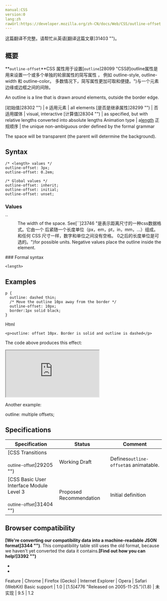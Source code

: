 ```yaml
---
manual:CSS
version:0
lang:zh
rawUrl:https://developer.mozilla.org/zh-CN/docs/Web/CSS/outline-offset
---
```




这篇翻译不完整。请帮忙从英语[翻译这篇文章]31403 "")。





## 概要<a name="概要"></a>


**`outline-offset`**CSS 属性用于设置[`outline`]28099 "CSS的outline属性是用来设置一个或多个单独的轮廓属性的简写属性 ， 例如 outline-style, outline-width 和 outline-color。 多数情况下，简写属性更加可取和便捷。")与一个元素边缘或边框之间的间隙。



An outline is a line that is drawn around elements, outside the border edge.


[初始值]28302 "") | `0` 
适用元素 | all elements 
[是否是继承属性]28299 "") | 否 
适用媒体 | visual, interactive 
[计算值]28304 "") | as specified, but with relative lengths converted into absolute lengths 
Animation type | a[length](%4561#Interpolation "Values of the <length> CSS data type are interpolated as real, floating-point numbers.") 
正规顺序 | the unique non-ambiguous order defined by the formal grammar 



The space will be transparent (the parent will determine the background).


## Syntax<a name="Syntax"></a>

```
/* <length> values */
outline-offset: 3px;
outline-offset: 0.2em;

/* Global values */
outline-offset: inherit;
outline-offset: initial;
outline-offset: unset;
```

### Values<a name="Values"></a>
<dl><dt id=''>`<length>`</dt><dd>The width of the space. See[`<length>`]23746 "是表示距离尺寸的一种css数据格式。它由一个 <number> 后紧随一个长度单位（px，em，pt，in，mm，...）组成。和任何 CSS 尺寸一样，数字和单位之间没有空格。<number> 0之后的长度单位是可选的。")for possible units. Negative values place the outline inside the element.</dd></dl>
### Formal syntax<a name="Formal_syntax"></a>

```
<length>
```

## Examples<a name="Examples"></a>

```
p {
  outline: dashed thin;
  /* Move the outline 10px away from the border */
  outline-offset: 10px;
  border:1px solid black;
}
```


Html


```
<p>outline: offset 10px. Border is solid and outline is dashed</p>
```


The code above produces this effect:



<iframe src='https://mdn.mozillademos.org/zh-CN/docs/Web/CSS/outline-offset$samples/Examples?revision=1239721' width='null' height='null'></iframe>




Another example:



outline: multiple offsets;


## Specifications<a name="Specifications"></a>

Specification | Status | Comment 
 ---  |  ---  |  ---  | 
[CSS Transitions<br></br><small>outline-offset</small>]29205 "") | Working Draft | Defines`outline-offset`as animatable. 
[CSS Basic User Interface Module Level 3<br></br><small>outline-offset</small>]31404 "") | Proposed Recommendation | Initial definition 


## Browser compatibility<a name="Browser_Compatibility"></a>


**[We&#39;re converting our compatibility data into a machine-readable JSON format]3344 "")**. This compatibility table still uses the old format, because we haven&#39;t yet converted the data it contains.**[Find out how you can help!]3392 "")**


* 
* 

Feature | Chrome | Firefox (Gecko) | Internet Explorer | Opera | Safari (WebKit) 
Basic support | 1.0 | [1.5]4776 "Released on 2005-11-25.")(1.8) | 未实现 | 9.5 | 1.2 






